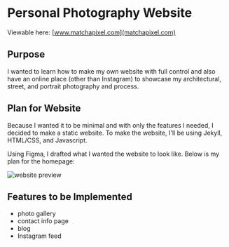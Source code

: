 # Personal Photography Website

Viewable here: [www.matchapixel.com](matchapixel.com)


## Purpose

I wanted to learn how to make my own website with full control and also have an online place (other than Instagram) to showcase my architectural, street, and portrait photography and process.



## Plan for Website

Because I wanted it to be minimal and with only the features I needed, I decided to make a static website.
To make the website, I'll be using Jekyll, HTML/CSS, and Javascript.

Using Figma, I drafted what I wanted the website to look like. Below is my plan for the homepage:

![website preview](https://drive.google.com/uc?export=view&id=1YaoknDsOJt5iwFwLgW6WqWhA2fjdoyOm)

## Features to be Implemented

- photo gallery
- contact info page
- blog
- Instagram feed
